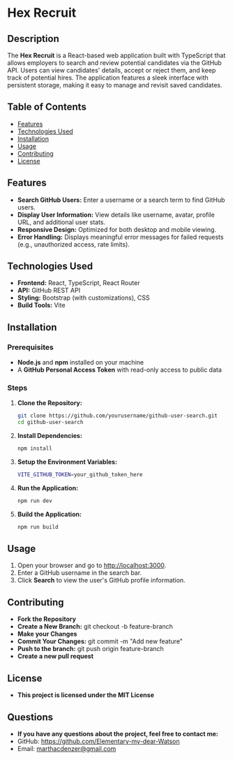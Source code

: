 # Hex Recruit

## Description

The **Hex Recruit** is a React-based web application built with TypeScript that allows employers to search and review potential candidates via the GitHub API. Users can view candidates' details, accept or reject them, and keep track of potential hires. The application features a sleek interface with persistent storage, making it easy to manage and revisit saved candidates.

## Table of Contents

- [Features](#features)
- [Technologies Used](#technologies-used)
- [Installation](#installation)
- [Usage](#usage)
- [Contributing](#contributing)
- [License](#license)

## Features
- **Search GitHub Users:** Enter a username or a search term to find GitHub users.
- **Display User Information:** View details like username, avatar, profile URL, and additional user stats.
- **Responsive Design:** Optimized for both desktop and mobile viewing.
- **Error Handling:** Displays meaningful error messages for failed requests (e.g., unauthorized access, rate limits).
## Technologies Used
- **Frontend:** React, TypeScript, React Router
- **API:** GitHub REST API
- **Styling:** Bootstrap (with customizations), CSS
- **Build Tools:** Vite
## Installation
### Prerequisites
- **Node.js** and **npm** installed on your machine
- A **GitHub Personal Access Token** with read-only access to public data
### Steps
1. **Clone the Repository:**
   ```bash
   git clone https://github.com/yourusername/github-user-search.git
   cd github-user-search
2. **Install Dependencies:**
   ```bash
   npm install
3. **Setup the Environment Variables:**
   ```bash
   VITE_GITHUB_TOKEN=your_github_token_here
4. **Run the Application:**
   ```bash
   npm run dev
4. **Build the Application:**
   ```bash
   npm run build
## Usage
1. Open your browser and go to [http://localhost:3000](http://localhost:3000).
2. Enter a GitHub username in the search bar.
3. Click **Search** to view the user's GitHub profile information.
## Contributing
- **Fork the Repository**
- **Create a New Branch:** git checkout -b feature-branch
- **Make your Changes**
- **Commit Your Changes:** git commit -m "Add new feature"
- **Push to the branch:** git push origin feature-branch
- **Create a new pull request**
## License
- **This project is licensed under the MIT License**
## Questions
- **If you have any questions about the project, feel free to contact me:**
- GitHub: https://github.com/Elementary-my-dear-Watson
- Email: marthacdenzer@gmail.com